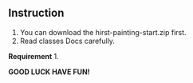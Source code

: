 ## Instruction

1. You can download the hirst-painting-start.zip first.
2. Read classes Docs carefully.

**Requirement**
1. 

**GOOD LUCK HAVE FUN!**

